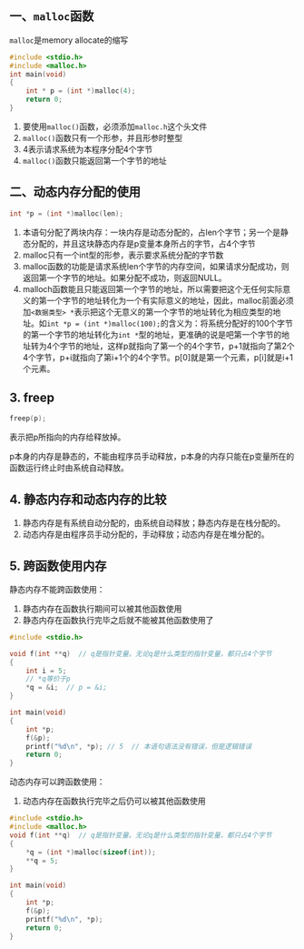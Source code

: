## 一、`malloc`函数

`malloc`是memory allocate的缩写

```c
#include <stdio.h>
#include <malloc.h>
int main(void)
{
    int * p = (int *)malloc(4);
    return 0;
}
```

1. 要使用`malloc()`函数，必须添加`malloc.h`这个头文件
2. `malloc()`函数只有一个形参，并且形参时整型
3. 4表示请求系统为本程序分配4个字节
4. `malloc()`函数只能返回第一个字节的地址

## 二、动态内存分配的使用

```c
int *p = (int *)malloc(len);
```

1. 本语句分配了两块内存：一块内存是动态分配的，占len个字节；另一个是静态分配的，并且这块静态内存是p变量本身所占的字节，占4个字节
2. malloc只有一个int型的形参，表示要求系统分配的字节数
3. malloc函数的功能是请求系统len个字节的内存空间，如果请求分配成功，则返回第一个字节的地址。如果分配不成功，则返回NULL。
4. malloch函数能且只能返回第一个字节的地址，所以需要把这个无任何实际意义的第一个字节的地址转化为一个有实际意义的地址，因此，malloc前面必须加`<数据类型> *`表示把这个无意义的第一个字节的地址转化为相应类型的地址。如`int *p = (int *)malloc(100);`的含义为：将系统分配好的100个字节的第一个字节的地址转化为`int *`型的地址，更准确的说是吧第一个字节的地址转为4个字节的地址，这样p就指向了第一个的4个字节，p+1就指向了第2个4个字节，p+i就指向了第i+1个的4个字节。p[0]就是第一个元素，p[i]就是i+1个元素。

## 3. freep

```c
freep(p);
```

表示把p所指向的内存给释放掉。

p本身的内存是静态的，不能由程序员手动释放，p本身的内存只能在p变量所在的函数运行终止时由系统自动释放。

## 4. 静态内存和动态内存的比较

1. 静态内存是有系统自动分配的，由系统自动释放；静态内存是在栈分配的。
2. 动态内存是由程序员手动分配的，手动释放；动态内存是在堆分配的。

## 5. 跨函数使用内存

静态内存不能跨函数使用：

1. 静态内存在函数执行期间可以被其他函数使用
2. 静态内存在函数执行完毕之后就不能被其他函数使用了

```c
#include <stdio.h>

void f(int **q)  // q是指针变量。无论q是什么类型的指针变量，都只占4个字节
{
    int i = 5;
    // *q等价于p
    *q = &i;  // p = &i;
}

int main(void)
{
    int *p;
    f(&p);
    printf("%d\n", *p); // 5  // 本语句语法没有错误，但是逻辑错误
    return 0;
}
```

动态内存可以跨函数使用：

1. 动态内存在函数执行完毕之后仍可以被其他函数使用

```c
#include <stdio.h>
#include <malloc.h>
void f(int **q)  // q是指针变量。无论q是什么类型的指针变量，都只占4个字节
{
    *q = (int *)malloc(sizeof(int));
    **q = 5;
}

int main(void)
{
    int *p;
    f(&p);
    printf("%d\n", *p);
    return 0;
}
```

